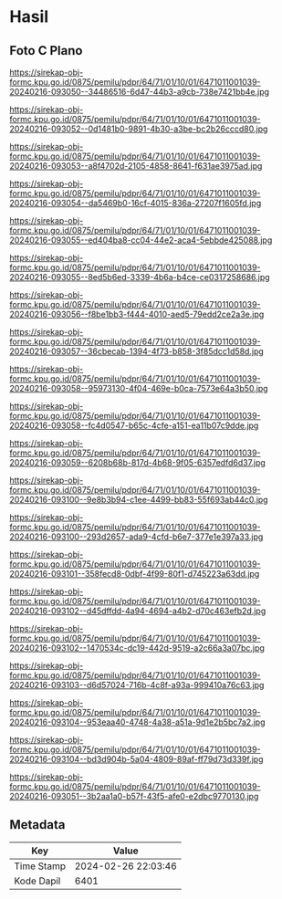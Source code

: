 # Hasil

## Foto C Plano

https://sirekap-obj-formc.kpu.go.id/0875/pemilu/pdpr/64/71/01/10/01/6471011001039-20240216-093050--34486516-6d47-44b3-a9cb-738e7421bb4e.jpg

https://sirekap-obj-formc.kpu.go.id/0875/pemilu/pdpr/64/71/01/10/01/6471011001039-20240216-093052--0d1481b0-9891-4b30-a3be-bc2b26cccd80.jpg

https://sirekap-obj-formc.kpu.go.id/0875/pemilu/pdpr/64/71/01/10/01/6471011001039-20240216-093053--a8f4702d-2105-4858-8641-f631ae3975ad.jpg

https://sirekap-obj-formc.kpu.go.id/0875/pemilu/pdpr/64/71/01/10/01/6471011001039-20240216-093054--da5469b0-16cf-4015-836a-27207f1605fd.jpg

https://sirekap-obj-formc.kpu.go.id/0875/pemilu/pdpr/64/71/01/10/01/6471011001039-20240216-093055--ed404ba8-cc04-44e2-aca4-5ebbde425088.jpg

https://sirekap-obj-formc.kpu.go.id/0875/pemilu/pdpr/64/71/01/10/01/6471011001039-20240216-093055--8ed5b6ed-3339-4b6a-b4ce-ce0317258686.jpg

https://sirekap-obj-formc.kpu.go.id/0875/pemilu/pdpr/64/71/01/10/01/6471011001039-20240216-093056--f8be1bb3-f444-4010-aed5-79edd2ce2a3e.jpg

https://sirekap-obj-formc.kpu.go.id/0875/pemilu/pdpr/64/71/01/10/01/6471011001039-20240216-093057--36cbecab-1394-4f73-b858-3f85dcc1d58d.jpg

https://sirekap-obj-formc.kpu.go.id/0875/pemilu/pdpr/64/71/01/10/01/6471011001039-20240216-093058--95973130-4f04-469e-b0ca-7573e64a3b50.jpg

https://sirekap-obj-formc.kpu.go.id/0875/pemilu/pdpr/64/71/01/10/01/6471011001039-20240216-093058--fc4d0547-b65c-4cfe-a151-ea11b07c9dde.jpg

https://sirekap-obj-formc.kpu.go.id/0875/pemilu/pdpr/64/71/01/10/01/6471011001039-20240216-093059--6208b68b-817d-4b68-9f05-6357edfd6d37.jpg

https://sirekap-obj-formc.kpu.go.id/0875/pemilu/pdpr/64/71/01/10/01/6471011001039-20240216-093100--9e8b3b94-c1ee-4499-bb83-55f693ab44c0.jpg

https://sirekap-obj-formc.kpu.go.id/0875/pemilu/pdpr/64/71/01/10/01/6471011001039-20240216-093100--293d2657-ada9-4cfd-b6e7-377e1e397a33.jpg

https://sirekap-obj-formc.kpu.go.id/0875/pemilu/pdpr/64/71/01/10/01/6471011001039-20240216-093101--358fecd8-0dbf-4f99-80f1-d745223a63dd.jpg

https://sirekap-obj-formc.kpu.go.id/0875/pemilu/pdpr/64/71/01/10/01/6471011001039-20240216-093102--d45dffdd-4a94-4694-a4b2-d70c463efb2d.jpg

https://sirekap-obj-formc.kpu.go.id/0875/pemilu/pdpr/64/71/01/10/01/6471011001039-20240216-093102--1470534c-dc19-442d-9519-a2c66a3a07bc.jpg

https://sirekap-obj-formc.kpu.go.id/0875/pemilu/pdpr/64/71/01/10/01/6471011001039-20240216-093103--d6d57024-716b-4c8f-a93a-999410a76c63.jpg

https://sirekap-obj-formc.kpu.go.id/0875/pemilu/pdpr/64/71/01/10/01/6471011001039-20240216-093104--953eaa40-4748-4a38-a51a-9d1e2b5bc7a2.jpg

https://sirekap-obj-formc.kpu.go.id/0875/pemilu/pdpr/64/71/01/10/01/6471011001039-20240216-093104--bd3d904b-5a04-4809-89af-ff79d73d339f.jpg

https://sirekap-obj-formc.kpu.go.id/0875/pemilu/pdpr/64/71/01/10/01/6471011001039-20240216-093051--3b2aa1a0-b57f-43f5-afe0-e2dbc9770130.jpg


## Metadata

| Key        | Value               |
| ---------- | ------------------- |
| Time Stamp | 2024-02-26 22:03:46 |
| Kode Dapil | 6401                |



